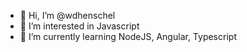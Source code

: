 - 👋 Hi, I’m @wdhenschel
- 👀 I’m interested in Javascript
- 🌱 I’m currently learning NodeJS, Angular, Typescript

<!---
wdhenschel/wdhenschel is a ✨ special ✨ repository because its `README.md` (this file) appears on your GitHub profile.
You can click the Preview link to take a look at your changes.
--->
